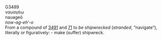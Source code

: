 <body>
  <p>G3489<br>  ναυαγέω  <br> nauageō  <br><i>now-ag-eh‘-o </i><br>From a compound of <a href="g3491.htm">3491</a> and <a href="g0071.htm">71</a>  to <i>be</i> <i>shipwrecked</i> (<i>stranded</i>, “navigate”), literally or figuratively: - make (suffer) shipwreck.<br></p>
 </body>